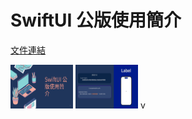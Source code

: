 # SwiftUI 公版使用簡介

[文件連結](https://www.canva.com/design/DAGXATUWzeo/v5yzGO2amZ-hMJVwyOad7w/edit)

<img src="https://github.com/zserfvgy156/mike.documentation/blob/main/document/1/images/1.png" width="100" height="70">
<img src="https://github.com/zserfvgy156/mike.documentation/blob/main/document/1/images/2.png" width="100" height="70">
v
